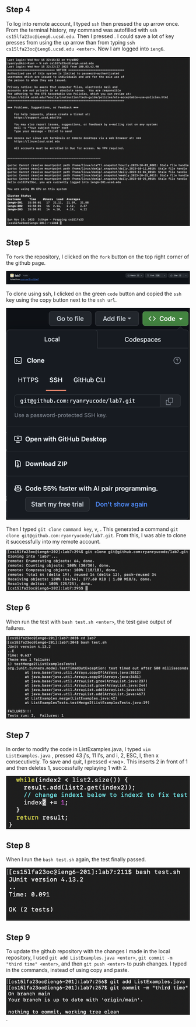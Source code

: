 ## Step 4
To log into remote account, I typed `ssh` then pressed the up arrow once. From the terminal history, my command was autofilled with `ssh cs15lfa23oc@ieng6.ucsd.edu`. Then I pressed <enter>. I could save a lot of key presses from using the up arrow than from typing `ssh cs15lfa23oc@ieng6.ucsd.edu <enter>`. Now I am logged into `ieng6`.

![image](login.png)

## Step 5
To `fork` the repository, I clicked on the `fork` button on the top right corner of the github page.

![image](fork.png)

To clone using ssh, I clicked on the green `code` button and copied the `ssh` key using the copy button next to the `ssh url`. 

![image](greenbutton.png)

Then I typed `git clone` `command key`, `v`, <enter>. This generated a command `git clone git@github.com:ryanryucode/lab7.git`. From this, I was able to clone it successfully into my remote account.

![image](sshclonelab7.png)

## Step 6
When run the test with `bash test.sh <enter>`, the test gave output of failures.

![image](test%20failure.png)

## Step 7
In order to modify the code in ListExamples.java, I typed `vim ListExamples.java` <enter>, pressed 43 j's, 11 l's, and 
i, 2, ESC, l, then x consecutively. To save and quit, I pressed <:wq>. This inserts 2 in front of 1 and then deletes 1, successfully replaying 1 with 2.

![image](index1to2.png)

## Step 8
When I run the `bash test.sh` again, the test finally passed. 

![image](passedtest.png)

## Step 9
To update the github repository with the changes I made in the local repository, I used `git add ListExamples.java <enter>`, `git commit -m "third time" <enter>`, and then `git push <enter>` to push changes. I typed in the commands, instead of using copy and paste. 

![image](commit.png).
